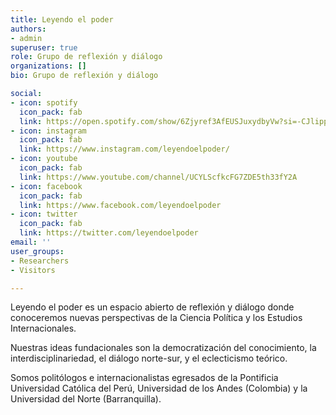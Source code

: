 ```yaml
---
title: Leyendo el poder
authors:
- admin
superuser: true
role: Grupo de reflexión y diálogo
organizations: []
bio: Grupo de reflexión y diálogo

social:
- icon: spotify
  icon_pack: fab
  link: https://open.spotify.com/show/6Zjyref3AfEUSJuxydbyVw?si=-CJlipp8RBeuT8pGYc5SuQ
- icon: instagram
  icon_pack: fab
  link: https://www.instagram.com/leyendoelpoder/
- icon: youtube
  icon_pack: fab
  link: https://www.youtube.com/channel/UCYLScfkcFG7ZDE5th33fY2A
- icon: facebook
  icon_pack: fab
  link: https://www.facebook.com/leyendoelpoder
- icon: twitter
  icon_pack: fab
  link: https://twitter.com/leyendoelpoder
email: ''
user_groups:
- Researchers
- Visitors

---
```

Leyendo el poder es un espacio abierto de reflexión y diálogo donde conoceremos nuevas perspectivas de la Ciencia Política y los Estudios Internacionales.

Nuestras ideas fundacionales son la democratización del conocimiento, la interdisciplinariedad, el diálogo norte-sur, y el eclecticismo teórico.

Somos politólogos e internacionalistas egresados de la Pontificia Universidad Católica del Perú, Universidad de los Andes (Colombia) y la Universidad del Norte (Barranquilla).